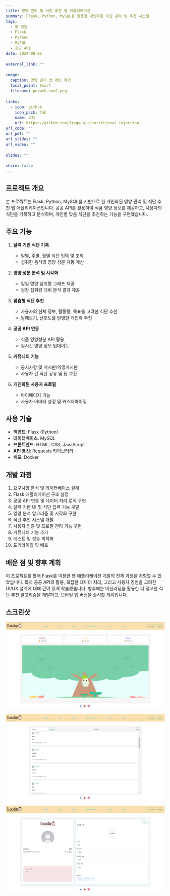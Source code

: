 ```yaml
---
title: 영양 관리 및 식단 추천 웹 애플리케이션
summary: Flask, Python, MySQL을 활용한 개인화된 식단 관리 및 추천 시스템
tags:
  - 웹 개발
  - Flask
  - Python
  - MySQL
  - 공공 API
date: 2024-08-01

external_link: ""

image:
  caption: 영양 관리 앱 메인 화면
  focal_point: Smart
  filename: perweb-sum2.png

links:
  - icon: github
    icon_pack: fab
    name: 코드
    url: https://github.com/Jingyugit/nutritional_injection
url_code: ""
url_pdf: ""
url_slides: ""
url_video: ""

slides: ""

share: false
---
```


## 프로젝트 개요

본 프로젝트는 Flask, Python, MySQL을 기반으로 한 개인화된 영양 관리 및 식단 추천 웹 애플리케이션입니다. 공공 API를 활용하여 식품 영양 정보를 제공하고, 사용자의 식단을 기록하고 분석하며, 개인별 맞춤 식단을 추천하는 기능을 구현했습니다.

## 주요 기능

1. **달력 기반 식단 기록**
   - 일별, 주별, 월별 식단 입력 및 조회
   - 섭취한 음식의 영양 성분 자동 계산

2. **영양 성분 분석 및 시각화**
   - 일일 영양 섭취량 그래프 제공
   - 권장 섭취량 대비 분석 결과 제공

3. **맞춤형 식단 추천**
   - 사용자의 신체 정보, 활동량, 목표를 고려한 식단 추천
   - 알레르기, 선호도를 반영한 개인화 추천

4. **공공 API 연동**
   - 식품 영양성분 API 활용
   - 실시간 영양 정보 업데이트

5. **커뮤니티 기능**
   - 공지사항 및 게시판/익명게시판
   - 사용자 간 식단 공유 및 팁 교환

6. **개인화된 사용자 프로필**
   - 마이페이지 기능
   - 사용자 아바타 설정 및 커스터마이징

## 사용 기술

- **백엔드**: Flask (Python)
- **데이터베이스**: MySQL
- **프론트엔드**: HTML, CSS, JavaScript
- **API 통신**: Requests 라이브러리
- **배포**: Docker

## 개발 과정

1. 요구사항 분석 및 데이터베이스 설계
2. Flask 애플리케이션 구조 설정
3. 공공 API 연동 및 데이터 처리 로직 구현
4. 달력 기반 UI 및 식단 입력 기능 개발
5. 영양 분석 알고리즘 및 시각화 구현
6. 식단 추천 시스템 개발
7. 사용자 인증 및 프로필 관리 기능 구현
8. 커뮤니티 기능 추가
9. 테스트 및 성능 최적화
10. 도커라이징 및 배포

## 배운 점 및 향후 계획

이 프로젝트를 통해 Flask를 이용한 웹 애플리케이션 개발의 전체 과정을 경험할 수 있었습니다. 특히 공공 API의 활용, 복잡한 데이터 처리, 그리고 사용자 경험을 고려한 UI/UX 설계에 대해 깊이 있게 학습했습니다. 향후에는 머신러닝을 활용한 더 정교한 식단 추천 알고리즘을 개발하고, 모바일 앱 버전을 출시할 계획입니다.

## 스크린샷

![인덱스 구성](perweb2.png "첫 화면")

![게시판 구성](perweb222.png "게시판 화면")

![마이페이지 구성](perweb2222.png "마이페이지 화면")